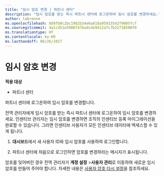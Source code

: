 ```yaml
---
title: "임시 암호 변경 | 파트너 센터"
description: "임시 암호를 받는 즉시 파트너 센터에 로그온하여 임시 암호를 변경하세요."
author: labrenne
ms.openlocfilehash: 8d9fb0c2bc1982b34e6a818a95915542f9005fcf
ms.sourcegitcommit: 4a1cd51e5986f47badcde9412a7c7b22718500f0
ms.translationtype: HT
ms.contentlocale: ko-KR
ms.lasthandoff: 06/26/2017
---
```

# <a name="change-your-temporary-password"></a>임시 암호 변경

**적용 대상**

-  파트너 센터

파트너 센터에 로그온하여 임시 암호를 변경합니다.

전역 관리자에게 임시 암호를 받는 즉시 파트너 센터에 로그온하여 임시 암호를 변경하세요. 인센티브 관리자는 임시 암호를 변경하면 조직의 인센티브 등록 마이그레이션을 완료할 수 있습니다. 그러면 인센티브 사용자가 모든 인센티브 데이터에 액세스할 수 있게 됩니다.

1.  **대시보드**에서 새 사용자 ID와 임시 암호를 사용하여 로그인합니다.

2.  파트너 센터에 처음으로 로그인하면 암호를 변경하라는 메시지가 표시됩니다.

암호를 잊어버린 경우 전역 관리자가 **계정 설정** >**사용자 관리**로 이동하여 새로운 임시 암호를 만들어 주어야 합니다.
자세한 내용은 [사용자 암호 다시 설정](reset-a-user-password.md)을 참조하세요.


 

 



